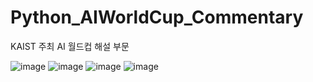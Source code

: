 # Python_AIWorldCup_Commentary
KAIST 주최 AI 월드컵 해설 부문



![image](https://user-images.githubusercontent.com/26050767/87285043-01f39a00-c532-11ea-8e24-2868096f7ccb.png)
![image](https://user-images.githubusercontent.com/26050767/87285058-0750e480-c532-11ea-959c-89c7eb747646.png)
![image](https://user-images.githubusercontent.com/26050767/87285089-1041b600-c532-11ea-9196-00ffed634d56.png)
![image](https://user-images.githubusercontent.com/26050767/87285105-146dd380-c532-11ea-8a80-1d252cb90aa9.png)
